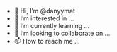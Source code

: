 - 👋 Hi, I’m @danyymat
- 👀 I’m interested in ...
- 🌱 I’m currently learning ...
- 💞️ I’m looking to collaborate on ...
- 📫 How to reach me ...

<!---
danyymat/danyymat is a ✨ special ✨ repository because its `README.md` (this file) appears on your GitHub profile.
You can click the Preview link to take a look at your changes.
--->
